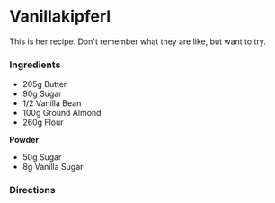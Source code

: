 # Vanillakipferl

This is her recipe. Don't remember what they are like, but want to try.

### Ingredients

- 205g Butter
- 90g Sugar
- 1/2 Vanilla Bean
- 100g Ground Almond
- 260g Flour

**Powder**
 - 50g Sugar
 - 8g Vanilla Sugar

### Directions
